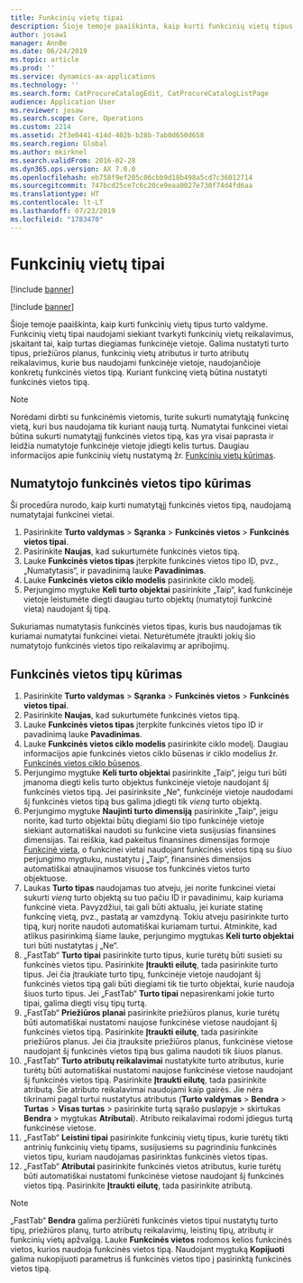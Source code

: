 ```yaml
---
title: Funkcinių vietų tipai
description: Šioje temoje paaiškinta, kaip kurti funkcinių vietų tipus turto valdyme.
author: josaw1
manager: AnnBe
ms.date: 06/24/2019
ms.topic: article
ms.prod: ''
ms.service: dynamics-ax-applications
ms.technology: ''
ms.search.form: CatProcureCatalogEdit, CatProcureCatalogListPage
audience: Application User
ms.reviewer: josaw
ms.search.scope: Core, Operations
ms.custom: 2214
ms.assetid: 2f3e0441-414d-402b-b28b-7ab0d650d658
ms.search.region: Global
ms.author: mkirknel
ms.search.validFrom: 2016-02-28
ms.dyn365.ops.version: AX 7.0.0
ms.openlocfilehash: eb758f9ef205c06cbb9d18b498a5cd7c36012714
ms.sourcegitcommit: 747bcd25ce7c6c20ce9eaa0027e730f74d4fd6aa
ms.translationtype: HT
ms.contentlocale: lt-LT
ms.lasthandoff: 07/23/2019
ms.locfileid: "1783470"
---
```

# <a name="functional-location-types"></a>Funkcinių vietų tipai

[!include [banner](../../includes/banner.md)]

[!include [banner](../../includes/preview-banner.md)]

Šioje temoje paaiškinta, kaip kurti funkcinių vietų tipus turto valdyme. Funkcinių vietų tipai naudojami siekiant tvarkyti funkcinių vietų reikalavimus, įskaitant tai, kaip turtas diegiamas funkcinėje vietoje. Galima nustatyti turto tipus, priežiūros planus, funkcinių vietų atributus ir turto atributų reikalavimus, kurie bus naudojami funkcinėje vietoje, naudojančioje konkretų funkcinės vietos tipą. Kuriant funkcinę vietą būtina nustatyti funkcinės vietos tipą.

>[!NOTE] 
>Norėdami dirbti su funkcinėmis vietomis, turite sukurti numatytąją funkcinę vietą, kuri bus naudojama tik kuriant naują turtą. Numatytai funkcinei vietai būtina sukurti numatytąjį funkcinės vietos tipą, kas yra visai paprasta ir leidžia numatytoje funkcinėje vietoje įdiegti kelis turtus. Daugiau informacijos apie funkcinių vietų nustatymą žr. [Funkcinių vietų kūrimas](../functional-locations/create-functional-locations.md).

## <a name="create-a-default-functional-location-type"></a>Numatytojo funkcinės vietos tipo kūrimas

Ši procedūra nurodo, kaip kurti numatytąjį funkcinės vietos tipą, naudojamą numatytajai funkcinei vietai.

1. Pasirinkite **Turto valdymas** > **Sąranka** > **Funkcinės vietos** > **Funkcinės vietos tipai**.
2. Pasirinkite **Naujas**, kad sukurtumėte funkcinės vietos tipą.
3. Lauke **Funkcinės vietos tipas** įterpkite funkcinės vietos tipo ID, pvz., „Numatytasis“, ir pavadinimą lauke **Pavadinimas**.
4. Lauke **Funkcinės vietos ciklo modelis** pasirinkite ciklo modelį.
5. Perjungimo mygtuke **Keli turto objektai** pasirinkite „Taip“, kad funkcinėje vietoje leistumėte diegti daugiau turto objektų (numatytoji funkcinė vieta) naudojant šį tipą.

Sukuriamas numatytasis funkcinės vietos tipas, kuris bus naudojamas tik kuriamai numatytai funkcinei vietai. Neturėtumėte įtraukti jokių šio numatytojo funkcinės vietos tipo reikalavimų ar apribojimų.


## <a name="create-functional-location-types"></a>Funkcinės vietos tipų kūrimas

1. Pasirinkite **Turto valdymas** > **Sąranka** > **Funkcinės vietos** > **Funkcinės vietos tipai**.
2. Pasirinkite **Naujas**, kad sukurtumėte funkcinės vietos tipą.
3. Lauke **Funkcinės vietos tipas** įterpkite funkcinės vietos tipo ID ir pavadinimą lauke **Pavadinimas**.
4. Lauke **Funkcinės vietos ciklo modelis** pasirinkite ciklo modelį. Daugiau informacijos apie funkcinės vietos ciklo būsenas ir ciklo modelius žr. [Funkcinės vietos ciklo būsenos](../setup-for-functional-locations/functional-location-stages.md).
5. Perjungimo mygtuke **Keli turto objektai** pasirinkite „Taip“, jeigu turi būti įmanoma diegti kelis turto objektus funkcinėje vietoje naudojant šį funkcinės vietos tipą. Jei pasirinksite „Ne“, funkcinėje vietoje naudodami šį funkcinės vietos tipą bus galima įdiegti tik *vieną* turto objektą.
6. Perjungimo mygtuke **Naujinti turto dimensiją** pasirinkite „Taip“, jeigu norite, kad turto objektai būtų diegiami šio tipo funkcinėje vietoje siekiant automatiškai naudoti su funkcine vieta susijusias finansines dimensijas. Tai reiškia, kad pakeitus finansines dimensijas formoje [Funkcinė vieta](../functional-locations/create-functional-locations.md), o funkcinei vietai naudojant funkcinės vietos tipą su šiuo perjungimo mygtuku, nustatytu į „Taip“, finansinės dimensijos automatiškai atnaujinamos visuose tos funkcinės vietos turto objektuose.
7. Laukas **Turto tipas** naudojamas tuo atveju, jei norite funkcinei vietai sukurti *vieną* turto objektą su tuo pačiu ID ir pavadinimu, kaip kuriama funkcinė vieta. Pavyzdžiui, tai gali būti aktualu, jei kuriate statinę funkcinę vietą, pvz., pastatą ar vamzdyną. Tokiu atveju pasirinkite turto tipą, kurį norite naudoti automatiškai kuriamam turtui. Atminkite, kad atlikus pasirinkimą šiame lauke, perjungimo mygtukas **Keli turto objektai** turi būti nustatytas į „Ne“.
8. „FastTab“ **Turto tipai** pasirinkite turto tipus, kurie turėtų būti susieti su funkcinės vietos tipu. Pasirinkite **Įtraukti eilutę**, tada pasirinkite turto tipus. Jei čia įtraukiate turto tipų, funkcinėje vietoje naudojant šį funkcinės vietos tipą gali būti diegiami tik tie turto objektai, kurie naudoja šiuos turto tipus. Jei „FastTab“ **Turto tipai** nepasirenkami jokie turto tipai, galima diegti visų tipų turtą.
9. „FastTab“ **Priežiūros planai** pasirinkite priežiūros planus, kurie turėtų būti automatiškai nustatomi naujose funkcinėse vietose naudojant šį funkcinės vietos tipą. Pasirinkite **Įtraukti eilutę**, tada pasirinkite priežiūros planus. Jei čia įtrauksite priežiūros planus, funkcinėse vietose naudojant šį funkcinės vietos tipą bus galima naudoti tik šiuos planus.
10. „FastTab“ **Turto atributų reikalavimai** nustatykite turto atributus, kurie turėtų būti automatiškai nustatomi naujose funkcinėse vietose naudojant šį funkcinės vietos tipą. Pasirinkite **Įtraukti eilutę**, tada pasirinkite atributą. Šie atributo reikalavimai naudojami kaip gairės. Jie nėra tikrinami pagal turtui nustatytus atributus (**Turto valdymas** > **Bendra** > **Turtas** > **Visas turtas** > pasirinkite turtą sąrašo puslapyje > skirtukas **Bendra** > mygtukas **Atributai**). Atributo reikalavimai rodomi įdiegus turtą funkcinėse vietose.
11. „FastTab“ **Leistini tipai** pasirinkite funkcinių vietų tipus, kurie turėtų tikti antrinių funkcinių vietų tipams, susijusiems su pagrindiniu funkcinės vietos tipu, kuriam naudojamas pasirinktas funkcinės vietos tipas.
12. „FastTab“ **Atributai** pasirinkite funkcinės vietos atributus, kurie turėtų būti automatiškai nustatomi funkcinėse vietose naudojant šį funkcinės vietos tipą. Pasirinkite **Įtraukti eilutę**, tada pasirinkite atributą.


>[!NOTE] 
>„FastTab“ **Bendra** galima peržiūrėti funkcinės vietos tipui nustatytų turto tipų, priežiūros planų, turto atributų reikalavimų, leistinų tipų, atributų ir funkcinių vietų apžvalgą. Lauke **Funkcinės vietos** rodomos kelios funkcinės vietos, kurios naudoja funkcinės vietos tipą. Naudojant mygtuką **Kopijuoti** galima nukopijuoti parametrus iš funkcinės vietos tipo į pasirinktą funkcinės vietos tipą.
